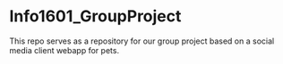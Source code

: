 # Info1601_GroupProject
This repo serves as a repository for our group project based on a social media client webapp for pets.

